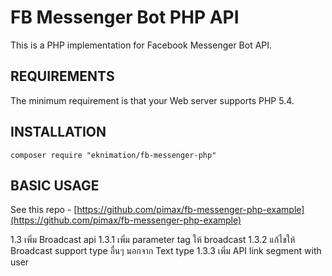FB Messenger Bot PHP API
========================

This is a PHP implementation for Facebook Messenger Bot API.

REQUIREMENTS
------------
The minimum requirement is that your Web server supports PHP 5.4.

INSTALLATION
------------

```
composer require "eknimation/fb-messenger-php"
```

BASIC USAGE
------------
See this repo - [https://github.com/pimax/fb-messenger-php-example](https://github.com/pimax/fb-messenger-php-example)

1.3 เพิ่ม Broadcast api
1.3.1 เพิ่ม parameter tag ให้ broadcast
1.3.2 แก้ไขให้ Broadcast support type อื่นๆ นอกจาก Text type
1.3.3 เพิ่ม API link segment with user
